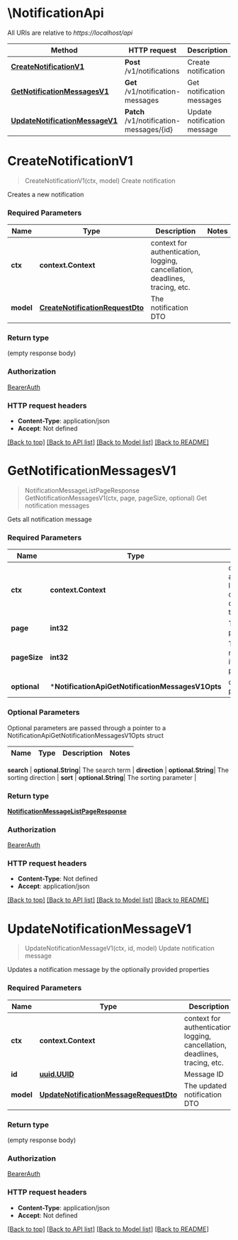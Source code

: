 # \NotificationApi

All URIs are relative to *https://localhost/api*

Method | HTTP request | Description
------------- | ------------- | -------------
[**CreateNotificationV1**](NotificationApi.md#CreateNotificationV1) | **Post** /v1/notifications | Create notification
[**GetNotificationMessagesV1**](NotificationApi.md#GetNotificationMessagesV1) | **Get** /v1/notification-messages | Get notification messages
[**UpdateNotificationMessageV1**](NotificationApi.md#UpdateNotificationMessageV1) | **Patch** /v1/notification-messages/{id} | Update notification message


# **CreateNotificationV1**
> CreateNotificationV1(ctx, model)
Create notification

Creates a new notification

### Required Parameters

Name | Type | Description  | Notes
------------- | ------------- | ------------- | -------------
 **ctx** | **context.Context** | context for authentication, logging, cancellation, deadlines, tracing, etc.
  **model** | [**CreateNotificationRequestDto**](CreateNotificationRequestDto.md)| The notification DTO | 

### Return type

 (empty response body)

### Authorization

[BearerAuth](README.md#BearerAuth)

### HTTP request headers

 - **Content-Type**: application/json
 - **Accept**: Not defined

[[Back to top]](#) [[Back to API list]](README.md#documentation-for-api-endpoints) [[Back to Model list]](../README.md#documentation-for-models) [[Back to README]](../README.md)

# **GetNotificationMessagesV1**
> NotificationMessageListPageResponse GetNotificationMessagesV1(ctx, page, pageSize, optional)
Get notification messages

Gets all notification message

### Required Parameters

Name | Type | Description  | Notes
------------- | ------------- | ------------- | -------------
 **ctx** | **context.Context** | context for authentication, logging, cancellation, deadlines, tracing, etc.
  **page** | **int32**| The desired page number | [default to 0]
  **pageSize** | **int32**| The desired number of items per page | [default to 25]
 **optional** | ***NotificationApiGetNotificationMessagesV1Opts** | optional parameters | nil if no parameters

### Optional Parameters
Optional parameters are passed through a pointer to a NotificationApiGetNotificationMessagesV1Opts struct

Name | Type | Description  | Notes
------------- | ------------- | ------------- | -------------


 **search** | **optional.String**| The search term | 
 **direction** | **optional.String**| The sorting direction | 
 **sort** | **optional.String**| The sorting parameter | 

### Return type

[**NotificationMessageListPageResponse**](NotificationMessageListPageResponse.md)

### Authorization

[BearerAuth](README.md#BearerAuth)

### HTTP request headers

 - **Content-Type**: Not defined
 - **Accept**: application/json

[[Back to top]](#) [[Back to API list]](README.md#documentation-for-api-endpoints) [[Back to Model list]](../README.md#documentation-for-models) [[Back to README]](../README.md)

# **UpdateNotificationMessageV1**
> UpdateNotificationMessageV1(ctx, id, model)
Update notification message

Updates a notification message by the optionally provided properties

### Required Parameters

Name | Type | Description  | Notes
------------- | ------------- | ------------- | -------------
 **ctx** | **context.Context** | context for authentication, logging, cancellation, deadlines, tracing, etc.
  **id** | [**uuid.UUID**](.md)| Message ID | 
  **model** | [**UpdateNotificationMessageRequestDto**](UpdateNotificationMessageRequestDto.md)| The updated notification DTO | 

### Return type

 (empty response body)

### Authorization

[BearerAuth](README.md#BearerAuth)

### HTTP request headers

 - **Content-Type**: application/json
 - **Accept**: Not defined

[[Back to top]](#) [[Back to API list]](README.md#documentation-for-api-endpoints) [[Back to Model list]](../README.md#documentation-for-models) [[Back to README]](../README.md)


